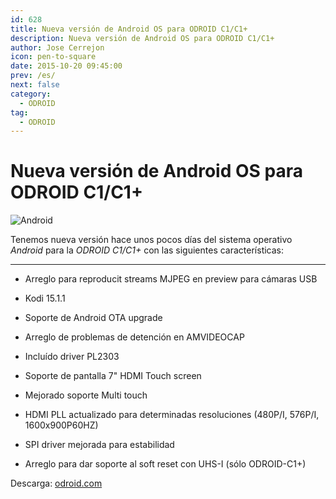 ```yaml
---
id: 628
title: Nueva versión de Android OS para ODROID C1/C1+
description: Nueva versión de Android OS para ODROID C1/C1+
author: Jose Cerrejon
icon: pen-to-square
date: 2015-10-20 09:45:00
prev: /es/
next: false
category:
  - ODROID
tag:
  - ODROID
---
```


# Nueva versión de Android OS para ODROID C1/C1+

![Android](/images/odroid_android.png)

Tenemos nueva versión hace unos pocos días del sistema operativo *Android* para la *ODROID C1/C1+* con las siguientes características:

- - -
* Arreglo para reproducit streams MJPEG en preview para cámaras USB

* Kodi 15.1.1

* Soporte de Android OTA upgrade 

* Arreglo de problemas de detención en AMVIDEOCAP

* Incluído driver PL2303

* Soporte de pantalla 7" HDMI Touch screen

* Mejorado soporte Multi touch

* HDMI PLL actualizado para determinadas resoluciones (480P/I, 576P/I, 1600x900P60HZ)

* SPI driver mejorada para estabilidad

* Arreglo para dar soporte al soft reset con UHS-I (sólo ODROID-C1+)

Descarga: [odroid.com](http://odroid.com/dokuwiki/doku.php?id=en:c1_android_release_note_v2.0)